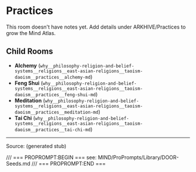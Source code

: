# Practices

This room doesn't have notes yet. Add details under ARKHIVE/Practices to grow the Mind Atlas.

## Child Rooms
- **Alchemy** (`why__philosophy-religion-and-belief-systems__religions__east-asian-religions__taoism-daoism__practices__alchemy-md`)
- **Feng Shui** (`why__philosophy-religion-and-belief-systems__religions__east-asian-religions__taoism-daoism__practices__feng-shui-md`)
- **Meditation** (`why__philosophy-religion-and-belief-systems__religions__east-asian-religions__taoism-daoism__practices__meditation-md`)
- **Tai Chi** (`why__philosophy-religion-and-belief-systems__religions__east-asian-religions__taoism-daoism__practices__tai-chi-md`)

---
Source: (generated stub)

/// === PROPROMPT:BEGIN ===
see: MIND/ProPrompts/Library/DOOR-Seeds.md
/// === PROPROMPT:END ===
